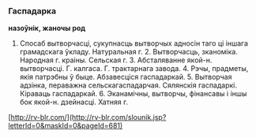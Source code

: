 ### Гаспадарка
**назоўнік, жаночы род**

1. Спосаб вытворчасці, сукупнасць вытворчых адносін таго ці іншага грамадскага ўкладу. Натуральная г. 2. Вытворчасць, зканоміка. Народная г. краіны. Сельская г. 3. Абсталяванне якой-н. вытворчасці. Г. калгаса. Г. трактарнага завода. 4. Рэчы, прадметы, якія патрэбны ў быце. Абзавесціся гаспадаркай. 5. Вытворчая адзінка, пераважна сельскагаспадарчая. Сялянскія гаспадаркі. Кіраваць гаспадаркай. 6. Эканамічны, вытворчы, фінансавы і іншы бок якой-н. дзейнасці. Хатняя г.

<a rel="author">[http://rv-blr.com/](http://rv-blr.com/slounik.jsp?letterId=0&maskId=0&pageId=681)</a>
